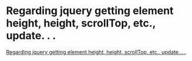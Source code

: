 # Regarding jquery getting element height, height, scrollTop, etc., update. . .
[Regarding jquery getting element height, height, scrollTop, etc., update. . .](https://aiwithcloud.com/2022/09/19/regarding_jquery_getting_element_height_height_scrolltop_etc-_update-_-_/)